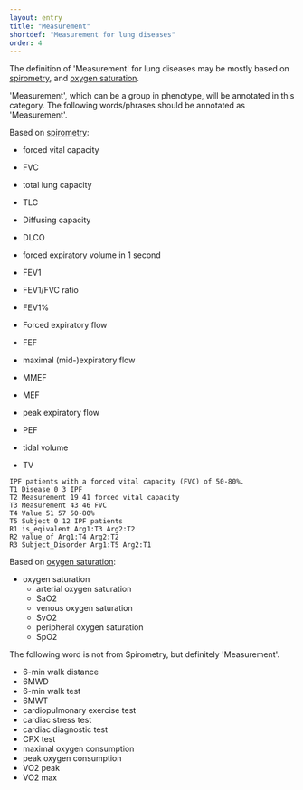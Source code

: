 ```yaml
---
layout: entry
title: "Measurement"
shortdef: "Measurement for lung diseases"
order: 4
---
```


The definition of 'Measurement' for lung diseases may be mostly based on <a href="https://en.wikipedia.org/wiki/Spirometry">spirometry</a>, and <a href="https://en.wikipedia.org/wiki/Oxygen_saturation_(medicine)">oxygen saturation</a>.

'Measurement', which can be a group in phenotype, will be annotated in this category. 
The following words/phrases should be annotated as 'Measurement'.

Based on <a href="https://en.wikipedia.org/wiki/Spirometry">spirometry</a>:
- forced vital capacity
- FVC
- total lung capacity
- TLC
- Diffusing capacity
- DLCO
- forced expiratory volume in 1 second
- FEV1
- FEV1/FVC ratio
- FEV1%


- Forced expiratory flow
- FEF
- maximal (mid-)expiratory flow
- MMEF
- MEF
- peak expiratory flow
- PEF
- tidal volume
- TV

~~~ ann
IPF patients with a forced vital capacity (FVC) of 50-80%.
T1 Disease 0 3 IPF
T2 Measurement 19 41 forced vital capacity
T3 Measurement 43 46 FVC
T4 Value 51 57 50-80%
T5 Subject 0 12 IPF patients 
R1 is_eqivalent Arg1:T3 Arg2:T2
R2 value_of Arg1:T4 Arg2:T2
R3 Subject_Disorder Arg1:T5 Arg2:T1
~~~

Based on <a href="https://en.wikipedia.org/wiki/Oxygen_saturation_(medicine)">oxygen saturation</a>:
- oxygen saturation
  - arterial oxygen saturation
  - SaO2
  - venous oxygen saturation
  - SvO2
  - peripheral oxygen saturation
  - SpO2


The following word is not from Spirometry, but definitely 'Measurement'.
- 6-min walk distance
- 6MWD
- 6-min walk test
- 6MWT
- cardiopulmonary exercise test
- cardiac stress test
- cardiac diagnostic test
- CPX test
- maximal oxygen consumption
- peak oxygen consumption
- VO2 peak
- VO2 max

<!-- details -->

